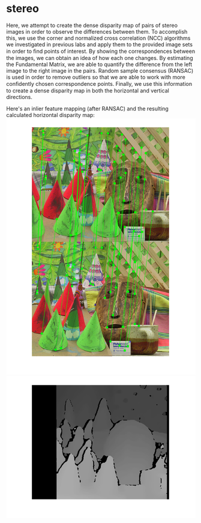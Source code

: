# stereo

Here, we attempt to create the dense disparity map of pairs of stereo images in order to observe the differences between them. To accomplish this, we use the corner and normalized cross correlation (NCC) algorithms we investigated in previous labs and apply them to the provided image sets in order to ﬁnd points of interest. By showing the correspondences between the images, we can obtain an idea of how each one changes. By estimating the Fundamental Matrix, we are able to quantify the difference from the left image to the right image in the pairs. Random sample consensus (RANSAC) is used in order to remove outliers so that we are able to work with more conﬁdently chosen correspondence points. Finally, we use this information to create a dense disparity map in both the horizontal and vertical directions.

Here's an inlier feature mapping (after RANSAC) and the resulting calculated horizontal disparity map:
![](ransac.png?raw=true "Title")
![](horiz_disparity.png?raw=true "Title")
